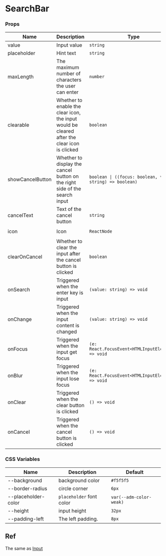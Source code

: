 # SearchBar

<code src="./demos/demo1.tsx"></code>

### Props

| Name             | Description                                                                                  | Type                                                      | Default             |
| ---------------- | -------------------------------------------------------------------------------------------- | --------------------------------------------------------- | ------------------- |
| value            | Input value                                                                                  | `string`                                                  | -                   |
| placeholder      | Hint text                                                                                    | `string`                                                  | -                   |
| maxLength        | The maximum number of characters the user can enter                                          | `number`                                                  | -                   |
| clearable        | Whether to enable the clear icon, the input would be cleared after the clear icon is clicked | `boolean`                                                 | `true`              |
| showCancelButton | Whether to display the cancel button on the right side of the search input                   | `boolean \| ((focus: boolean, value: string) => boolean)` | `false`             |
| cancelText       | Text of the cancel button                                                                    | `string`                                                  | `'取消'`            |
| icon             | Icon                                                                                         | `ReactNode`                                               | `<SearchOutline />` |
| clearOnCancel    | Whether to clear the input after the cancel button is clicked                                | `boolean`                                                 | `true`              |
| onSearch         | Triggered when the enter key is input                                                        | `(value: string) => void`                                 | -                   |
| onChange         | Triggered when the input content is changed                                                  | `(value: string) => void`                                 | -                   |
| onFocus          | Triggered when the input get focus                                                           | `(e: React.FocusEvent<HTMLInputElement>) => void`         | -                   |
| onBlur           | Triggered when the input lose focus                                                          | `(e: React.FocusEvent<HTMLInputElement>) => void`         | -                   |
| onClear          | Triggered when the clear button is clicked                                                   | `() => void`                                              | -                   |
| onCancel         | Triggered when the cancel button is clicked                                                  | `() => void`                                              | -                   |

### CSS Variables

| Name                | Description              | Default                 |
| ------------------- | ------------------------ | ----------------------- |
| --background        | background color         | `#f5f5f5`               |
| --border-radius     | circle corner            | `6px`                   |
| --placeholder-color | `placeholder` font color | `var(--adm-color-weak)` |
| --height            | input height             | `32px`                  |
| --padding-left      | The left padding.        | `8px`                   |

## Ref

The same as [Input](./input)
